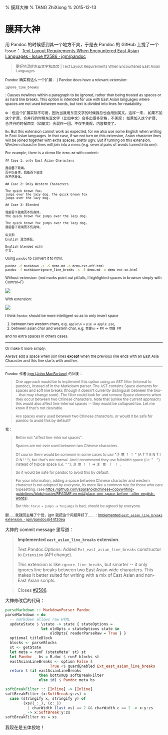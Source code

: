 % 膜拜大神
% TANG ZhiXiong
% 2015-12-13

膜拜大神
========

用 Pandoc 的时候感到其一个地方不爽，于是去 Pandoc 的 GitHub 上提了一个 Issue：
[Text Layout Requirements When Encountered East Asian Languages · Issue #2586 · jgm/pandoc](https://github.com/jgm/pandoc/issues/2586)

<div class="paste"><small>

> 更好地混排东亚文字和西文 | Text Layout Requirements When Encountered East Asian Languages

Pandoc 确实有这么一个扩展： | Pandoc does have a relevant extension:

`ignore_line_breaks`

:   Causes newlines within a paragraph to be ignored, rather than being treated
    as spaces or as hard line breaks. This option is intended for use with East
    Asian languages where spaces are not used between words, but text is
    divided into lines for readability.

`中`：但这个扩展实际不可用，因为当我用东亚文字的时候我总也会用到英文。这样一来，
如果不加这个扩展，合并行的时候东亚文字（比如中文）会多出很多空格，不美观；
如果加入这个扩展，合并行的时候西文（如英文）会混作一团，不仅不美观，内容都变了。

`En`: But this extension cannot work as expected, for we also use some English when
writing in East Asian languages. In that case, if we not turn on this extension,
Asian character lines will be joined together with extra spaces, pretty ugly;
But if turning on this extension, Western character lines will join into
a mess (e.g. several pairs of words turned into one).

For example, there is a demo file `demo.md` with content:

```plain
## Case 1: only East Asian Characters

我能吞下玻璃，
而不伤身体。我能吞下玻璃
而不伤身体。

## Case 2: Only Western Characters

The quick brown fox, 
jumps over the lazy dog. The quick brown fox
jumps over the lazy dog.

## Case 3: Blended

我能吞下玻璃而不伤身体，
the quick brown fox jumps over the lazy dog.

The quick brown fox jumps over the lazy dog,
我能吞下玻璃而不伤身体。

中文和
English 混合排版。

English blended with
中文.
```

Using `pandoc` to convert it to html:

```bash
pandoc -f markdown -s -S demo.md -o demo-ext-off.html
pandoc -f markdown+ignore_line_breaks -s -S demo.md -o demo-ext-on.html
```

Without extension: (red marks point out pitfalls, I highlighted spaces in browser simply with Control+F)

![](http://gnat.qiniudn.com/github/a.png)

With extension:

![](http://gnat.qiniudn.com/github/b.png)

I think `Pandoc` should be more intelligent so as to only insert space

1. between two western chars, e.g. `apple\n` + `pie` &rarr; `apple pie`,
2. between asian char and western char, e.g. `豆瓣\n` + `FM` &rarr; `豆瓣 FM`

and no extra spaces in others cases.

---

Or make it more simply:

Always add a space when join lines **except** when the previous line ends with
an East Asia Character and this line starts with another.

---

Pandoc 作者 [jgm (John MacFarlane)](https://github.com/jgm) 的回复：

> One approach would be to implement this option using an AST filter (internal
> to pandoc), instead of in the Markdown parser. The AST contains Space
> elements for spaces and soft line breaks (though it doesn't currently
> distinguish between the two---that may change soon). The filter could look
> for and remove Space elements when they occur between two Chinese characters.
> Note that (unlike the current approach) this would also affect line-internal
> spaces -- they would be collapsed too. Let me know if that's not desirable.

> Are spaces every used between two Chinese characters, or would it be safe for
> pandoc to avoid this by default?

我：

> Better not "affect line-internal spaces".
>
> Spaces are not ever used between two Chinese characters. 
>
> Of course there would be someone in some cases to use "注 意 ！ ！ " (A T T E
> N T I O N ! ! !), but that's not normal. And I recommend they use fullwidth
> space (*i.e.* "　") instead of typical space (*i.e.* " "): `注 意 ！ ！`
> &rarr; `注　意　！　！ `.
>
> So it would be safe for pandoc to avoid this by default.

> For your information, adding a space between Chinese character and western
> character is not adopted by everyone, its more like a common rule for those
> who care typesetting. (see
> <https://github.com/sparanoid/chinese-copywriting-guidelines/blob/master/README.en.md#place-one-space-before--after-english-words>).
>
> But this: `fox\n` + `jumps` &rarr; `foxjumps` is bad, should be agreed by
> everyone.

额……我就回去睡了个觉，jgm 就把这个问题弄好了……：[Implemented `east_asian_line_breaks` extension. · jgm/pandoc@44120ea](https://github.com/jgm/pandoc/commit/44120ea7165546152af88fd442c52ab0f201052e#diff-c47c7c7383225ab55ff591cb59c41e6bR3227)

</small></div>

大神的 commit message 里写道：

> **Implemented `east_asian_line_breaks` extension.**
>
> Text.Pandoc.Options: Added `Ext_east_asian_line_breaks` constructor to
> `Extension` (API change).
>
> This extension is like `ignore_line_breaks`, but smarter -- it
> only ignores line breaks between two East Asian wide characters.
> This makes it better suited for writing with a mix of East Asian
> and non-East Asian scripts.

> Closes [#2586](https://github.com/jgm/pandoc/issues/2586).

大神修改后的代码：

```haskell
parseMarkdown :: MarkdownParser Pandoc
parseMarkdown = do
  -- markdown allows raw HTML
  updateState $ \state -> state { stateOptions =
                let oldOpts = stateOptions state in
                    oldOpts{ readerParseRaw = True } }
  optional titleBlock
  blocks <- parseBlocks
  st <- getState
  let meta = runF (stateMeta' st) st
  let Pandoc _ bs = B.doc $ runF blocks st
  eastAsianLineBreaks <- option False $
                    True <$ guardEnabled Ext_east_asian_line_breaks
  return $ (if eastAsianLineBreaks
               then bottomUp softBreakFilter
               else id) $ Pandoc meta bs

softBreakFilter :: [Inline] -> [Inline]
softBreakFilter (x:SoftBreak:y:zs) =
  case (stringify x, stringify y) of
        (xs@(_:_), (c:_))
          | charWidth (last xs) == 2 && charWidth c == 2 -> x:y:zs
        _ -> x:SoftBreak:y:zs
softBreakFilter xs = xs
```

我现在是五体投地！

<!--

我要好好学习科学文化知识，像 jgm 一样精通数学和计算机。

-->